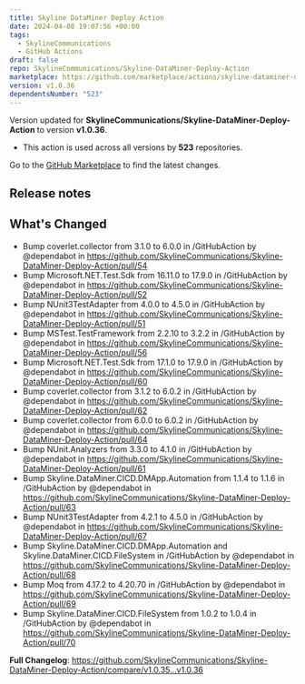```yaml
---
title: Skyline DataMiner Deploy Action
date: 2024-04-08 19:07:56 +00:00
tags:
  - SkylineCommunications
  - GitHub Actions
draft: false
repo: SkylineCommunications/Skyline-DataMiner-Deploy-Action
marketplace: https://github.com/marketplace/actions/skyline-dataminer-deploy-action
version: v1.0.36
dependentsNumber: "523"
---
```



Version updated for **SkylineCommunications/Skyline-DataMiner-Deploy-Action** to version **v1.0.36**.
- This action is used across all versions by **523** repositories.

Go to the [GitHub Marketplace](https://github.com/marketplace/actions/skyline-dataminer-deploy-action) to find the latest changes.

## Release notes

## What's Changed
* Bump coverlet.collector from 3.1.0 to 6.0.0 in /GitHubAction by @dependabot in https://github.com/SkylineCommunications/Skyline-DataMiner-Deploy-Action/pull/54
* Bump Microsoft.NET.Test.Sdk from 16.11.0 to 17.9.0 in /GitHubAction by @dependabot in https://github.com/SkylineCommunications/Skyline-DataMiner-Deploy-Action/pull/52
* Bump NUnit3TestAdapter from 4.0.0 to 4.5.0 in /GitHubAction by @dependabot in https://github.com/SkylineCommunications/Skyline-DataMiner-Deploy-Action/pull/51
* Bump MSTest.TestFramework from 2.2.10 to 3.2.2 in /GitHubAction by @dependabot in https://github.com/SkylineCommunications/Skyline-DataMiner-Deploy-Action/pull/56
* Bump Microsoft.NET.Test.Sdk from 17.1.0 to 17.9.0 in /GitHubAction by @dependabot in https://github.com/SkylineCommunications/Skyline-DataMiner-Deploy-Action/pull/60
* Bump coverlet.collector from 3.1.2 to 6.0.2 in /GitHubAction by @dependabot in https://github.com/SkylineCommunications/Skyline-DataMiner-Deploy-Action/pull/62
* Bump coverlet.collector from 6.0.0 to 6.0.2 in /GitHubAction by @dependabot in https://github.com/SkylineCommunications/Skyline-DataMiner-Deploy-Action/pull/64
* Bump NUnit.Analyzers from 3.3.0 to 4.1.0 in /GitHubAction by @dependabot in https://github.com/SkylineCommunications/Skyline-DataMiner-Deploy-Action/pull/61
* Bump Skyline.DataMiner.CICD.DMApp.Automation from 1.1.4 to 1.1.6 in /GitHubAction by @dependabot in https://github.com/SkylineCommunications/Skyline-DataMiner-Deploy-Action/pull/63
* Bump NUnit3TestAdapter from 4.2.1 to 4.5.0 in /GitHubAction by @dependabot in https://github.com/SkylineCommunications/Skyline-DataMiner-Deploy-Action/pull/67
* Bump Skyline.DataMiner.CICD.DMApp.Automation and Skyline.DataMiner.CICD.FileSystem in /GitHubAction by @dependabot in https://github.com/SkylineCommunications/Skyline-DataMiner-Deploy-Action/pull/68
* Bump Moq from 4.17.2 to 4.20.70 in /GitHubAction by @dependabot in https://github.com/SkylineCommunications/Skyline-DataMiner-Deploy-Action/pull/69
* Bump Skyline.DataMiner.CICD.FileSystem from 1.0.2 to 1.0.4 in /GitHubAction by @dependabot in https://github.com/SkylineCommunications/Skyline-DataMiner-Deploy-Action/pull/70


**Full Changelog**: https://github.com/SkylineCommunications/Skyline-DataMiner-Deploy-Action/compare/v1.0.35...v1.0.36

